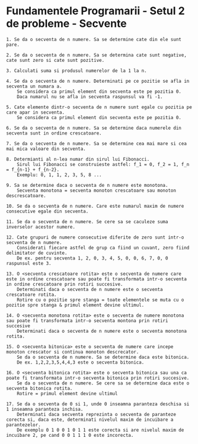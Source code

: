 # Fundamentele Programarii - Setul 2 de probleme - Secvente
    1. Se da o secventa de n numere. Sa se determine cate din ele sunt pare.

    2. Se da o secventa de n numere. Sa se determina cate sunt negative, cate sunt zero si cate sunt pozitive.

    3. Calculati suma si produsul numerelor de la 1 la n.

    4. Se da o secventa de n numere. Determinati pe ce pozitie se afla in secventa un numara a.
        Se considera ca primul element din secventa este pe pozitia 0.
        Daca numarul nu se afla in secventa raspunsul va fi -1.

    5. Cate elemente dintr-o secventa de n numere sunt egale cu pozitia pe care apar in secventa.
        Se considera ca primul element din secventa este pe pozitia 0.

    6. Se da o secventa de n numere. Sa se determine daca numerele din secventa sunt in ordine crescatoare.

    7. Se da o secventa de n numere. Sa se determine cea mai mare si cea mai mica valoare din secventa.

    8. Determianti al n-lea numar din sirul lui Fibonacci.
        Sirul lui Fibonacci se construieste astfel: f_1 = 0, f_2 = 1, f_n = f_{n-1} + f_{n-2}.
        Exemplu: 0, 1, 1, 2, 3, 5, 8 ...

    9. Sa se determine daca o secventa de n numere este monotona.
        Secventa monotona = secventa monoton crescatoare sau monoton descrescatoare.

    10. Se da o secventa de n numere. Care este numarul maxim de numere consecutive egale din secventa.

    11. Se da o secventa de n numere. Se cere sa se caculeze suma inverselor acestor numere.

    12. Cate grupuri de numere consecutive diferite de zero sunt intr-o secventa de n numere.
        Considerati fiecare astfel de grup ca fiind un cuvant, zero fiind delimitator de cuvinte.
        De ex. pentru secventa 1, 2, 0, 3, 4, 5, 0, 0, 6, 7, 0, 0 raspunsul este 3.

    13. O <secventa crescatoare rotita> este o secventa de numere care este in ordine crescatoare sau poate fi transformata intr-o secventa in ordine crescatoare prin rotiri succesive.
        Determinati daca o secventa de n numere este o secventa crescatoare rotita.
        Rotire cu o pozitie spre stanga = toate elementele se muta cu o pozitie spre stanga & primul element devine ultimul.

    14. O <secventa monotona rotita> este o secventa de numere monotona sau poate fi transformata intr-o secventa montona prin rotiri succesive
        Determinati daca o secventa de n numere este o secventa monotona rotita.

    15. O <secventa bitonica> este o secventa de numere care incepe monoton crescator si continua monoton descrecator.
        Se da o secventa de n numere. Sa se determine daca este bitonica.
        De ex. 1,2,2,3,5,4,4,3 este o secventa bitonica.

    16. O <secventa bitonica rotita> este o secventa bitonica sau una ca poate fi transformata intr-o secventa bitonica prin rotiri succesive.
        Se da o secventa de n numere. Se cere sa se determine daca este o secventa bitonica rotita.
        Rotire = primul element devine ultimul

    17. Se da o secventa de 0 si 1, unde 0 inseamna paranteza deschisa si 1 inseamna paranteza inchisa.
        Determinati daca secventa reprezinta o secventa de paranteze corecta si, daca este, determinati nivelul maxim de incuibare a parantezelor.
        De exemplu 0 1 0 0 1 0 1 1 este corecta si are nivelul maxim de incuibare 2, pe cand 0 0 1 1 1 0 este incorecta.